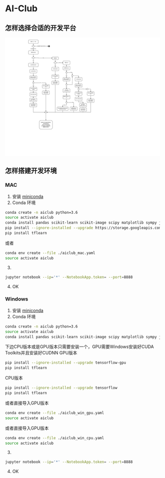 # AI-Club

## 怎样选择合适的开发平台

![How to Choose a AI Dev Platform](doc/images/How-to-Choose-a-AI-Dev-Platform.png)

## 怎样搭建开发环境

### MAC

1. 安装 [miniconda](https://conda.io/miniconda.html)
2. Conda 环境
```sh
conda create -n aiclub python=3.6
source activate aiclub
conda install pandas scikit-learn scikit-image scipy matplotlib sympy jupyter nb_conda -y
pip install --ignore-installed --upgrade https://storage.googleapis.com/tensorflow/mac/cpu/tensorflow-1.3.0-py3-none-any.whl
pip install tflearn
```
或者
```sh
conda env create --file ./aiclub_mac.yaml
source activate aiclub
```
3.
```sh
jupyter notebook --ip='*' --NotebookApp.token= --port=8888
```
4. OK

### Windows
1. 安装 [miniconda](https://conda.io/miniconda.html)
2. Conda 环境
```sh
conda create -n aiclub python=3.6
source activate aiclub
conda install pandas scikit-learn scikit-image scipy matplotlib sympy jupyter nb_conda -y
```
下边CPU版本或是GPU版本只需要安装一个，GPU需要Windows安装好CUDA Toolkits并且安装好CUDNN
GPU版本
```sh
pip install --ignore-installed --upgrade tensorflow-gpu
pip install tflearn
```
CPU版本
```sh
pip install --ignore-installed --upgrade tensorflow
pip install tflearn
```
或者直接导入GPU版本
```sh
conda env create --file ./aiclub_win_gpu.yaml
source activate aiclub
```
或者直接导入GPU版本
```sh
conda env create --file ./aiclub_win_cpu.yaml
source activate aiclub
```
3.
```sh
jupyter notebook --ip='*' --NotebookApp.token= --port=8888
```
4. OK